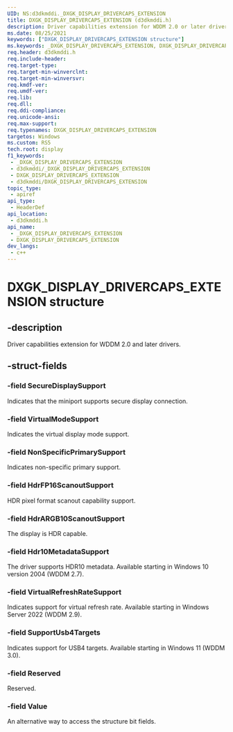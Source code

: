 ```yaml
---
UID: NS:d3dkmddi._DXGK_DISPLAY_DRIVERCAPS_EXTENSION
title: DXGK_DISPLAY_DRIVERCAPS_EXTENSION (d3dkmddi.h)
description: Driver capabilities extension for WDDM 2.0 or later drivers.
ms.date: 08/25/2021
keywords: ["DXGK_DISPLAY_DRIVERCAPS_EXTENSION structure"]
ms.keywords: _DXGK_DISPLAY_DRIVERCAPS_EXTENSION, DXGK_DISPLAY_DRIVERCAPS_EXTENSION,
req.header: d3dkmddi.h
req.include-header: 
req.target-type: 
req.target-min-winverclnt: 
req.target-min-winversvr: 
req.kmdf-ver: 
req.umdf-ver: 
req.lib: 
req.dll: 
req.ddi-compliance: 
req.unicode-ansi: 
req.max-support: 
req.typenames: DXGK_DISPLAY_DRIVERCAPS_EXTENSION
targetos: Windows
ms.custom: RS5
tech.root: display
f1_keywords:
 - _DXGK_DISPLAY_DRIVERCAPS_EXTENSION
 - d3dkmddi/_DXGK_DISPLAY_DRIVERCAPS_EXTENSION
 - DXGK_DISPLAY_DRIVERCAPS_EXTENSION
 - d3dkmddi/DXGK_DISPLAY_DRIVERCAPS_EXTENSION
topic_type:
 - apiref
api_type:
 - HeaderDef
api_location:
 - d3dkmddi.h
api_name:
 - _DXGK_DISPLAY_DRIVERCAPS_EXTENSION
 - DXGK_DISPLAY_DRIVERCAPS_EXTENSION
dev_langs:
 - c++
---
```


# DXGK_DISPLAY_DRIVERCAPS_EXTENSION structure

## -description

Driver capabilities extension for WDDM 2.0 and later drivers.

## -struct-fields

### -field SecureDisplaySupport

Indicates that the miniport supports secure display connection.

### -field VirtualModeSupport

Indicates the virtual display mode support.

### -field NonSpecificPrimarySupport

Indicates non-specific primary support.

### -field HdrFP16ScanoutSupport

HDR pixel format scanout capability support.

### -field HdrARGB10ScanoutSupport

The display is HDR capable.

### -field Hdr10MetadataSupport

The driver supports HDR10 metadata. Available starting in Windows 10 version 2004 (WDDM 2.7).

### -field VirtualRefreshRateSupport

Indicates support for virtual refresh rate. Available starting in Windows Server 2022 (WDDM 2.9).

### -field SupportUsb4Targets

Indicates support for USB4 targets. Available starting in Windows 11 (WDDM 3.0).

### -field Reserved

Reserved.

### -field Value

An alternative way to access the structure bit fields.
